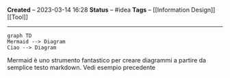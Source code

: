 **Created** – 2023-03-14 16:28
**Status** – #idea
**Tags** – [[Information Design]] [[Tool]]

---

```mermaid
graph TD
Mermaid --> Diagram
Ciao --> Diagram
```

Mermaid è uno strumento fantastico per creare diagrammi a partire da semplice testo markdown.
Vedi esempio precedente